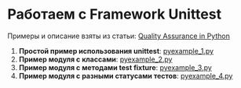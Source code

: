 # Работаем с Framework Unittest

Примеры и описание взяты из статьи: [Quality Assurance in Python](http://gahcep.github.io/blog/2013/02/10/qa-in-python-unittest/)

1. **Простой пример использования unittest**: [pyexample_1.py](https://github.com/MaxOvcharov/python_test_scripts/blob/master/pyexample_1.py)
2. **Пример модуля с классами**: [pyexample_2.py](https://github.com/MaxOvcharov/python_test_scripts/blob/master/pyexample_2.py)
3. **Пример модуля с методами test fixture**: [pyexample_3.py](https://github.com/MaxOvcharov/python_test_scripts/blob/master/pyexample_3.py)
4. **Пример модуля с разными статусами тестов**: [pyexample_4.py](https://github.com/MaxOvcharov/python_test_scripts/blob/master/pyexample_4.py)
